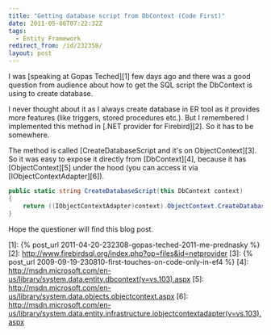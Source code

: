```yaml
---
title: "Getting database script from DbContext (Code First)"
date: 2011-05-06T07:22:32Z
tags:
  - Entity Framework
redirect_from: /id/232358/
layout: post
---
```

I was [speaking at Gopas Teched][1] few days ago and there was a good question from audience about how to get the SQL script the DbContext is using to create database.

I never thought about it as I always create database in ER tool as it provides more features (like triggers, stored procedures etc.). But I remembered I implemented this method in [.NET provider for Firebird][2]. So it has to be somewhere.

The method is called [CreateDatabaseScript and it's on ObjectContext][3]. So it was easy to expose it directly from [DbContext][4], because it has [ObjectContext][5] under the hood (you can access it via [IObjectContextAdapter][6]).

```csharp
public static string CreateDatabaseScript(this DbContext context)
{
	return ((IObjectContextAdapter)context).ObjectContext.CreateDatabaseScript();
}
```

Hope the questioner will find this blog post.

[1]: {% post_url 2011-04-20-232308-gopas-teched-2011-me-prednasky %}
[2]: http://www.firebirdsql.org/index.php?op=files&id=netprovider
[3]: {% post_url 2009-09-19-230810-first-touches-on-code-only-in-ef4 %}
[4]: http://msdn.microsoft.com/en-us/library/system.data.entity.dbcontext(v=vs.103).aspx
[5]: http://msdn.microsoft.com/en-us/library/system.data.objects.objectcontext.aspx
[6]: http://msdn.microsoft.com/en-us/library/system.data.entity.infrastructure.iobjectcontextadapter(v=vs.103).aspx
